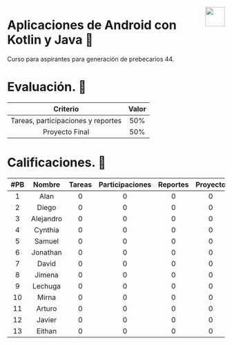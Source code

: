 <p aling="right"> 
<img src= "https://upload.wikimedia.org/wikipedia/commons/thumb/6/64/Android_logo_2019_%28stacked%29.svg/1200px-Android_logo_2019_%28stacked%29.svg.png" align="right" width="45px">
</p>

# Aplicaciones de Android con Kotlin y Java 📱

Curso para aspirantes para generación de prebecarios 44.


# Evaluación. 🧮

|Criterio| Valor|
|:------:|:-----:|
|Tareas, participaciones y reportes|50%|
|Proyecto Final| 50%|


# Calificaciones. 📝

|#PB|Nombre|Tareas|Participaciones|Reportes|Proyecto|
|:-:|:----:|:----:|:-------------:|:------:|:------:|
|1|Alan|0|0|0|0|
|2|Diego|0|0|0|0|
|3|Alejandro|0|0|0|0|
|4|Cynthia|0|0|0|0|
|5|Samuel|0|0|0|0|
|6|Jonathan|0|0|0|0|
|7|David|0|0|0|0|
|8|Jimena|0|0|0|0|
|9|Lechuga|0|0|0|0|
|10|Mirna|0|0|0|0|
|11|Arturo|0|0|0|0|
|12|Javier|0|0|0|0|
|13|Eithan|0|0|0|0|